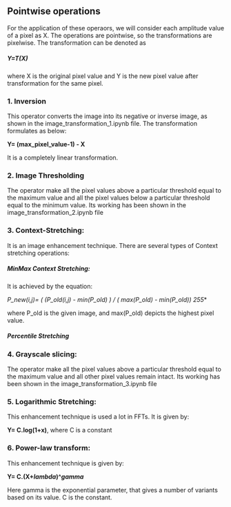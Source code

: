 ## Pointwise operations

For the application of these operaors, we will consider each amplitude value of a pixel as X. The operations are pointwise, so the transformations are pixelwise. The transformation can be denoted as 

##### Y=T(X)

where X is the original pixel value and Y is the new pixel value after transformation for the same pixel.

### 1. Inversion

This operator converts the image into its  negative or inverse image, as shown in the image_transformation_1.ipynb file. The transformation formulates as below:

**Y= (max_pixel_value-1) - X**

It is a completely linear transformation.

### 2. Image Thresholding

The operator make all the pixel values above a particular threshold equal to the maximum value and all the pixel values below a particular threshold equal to the minimum value. Its working has been shown in the image_transformation_2.ipynb file

### 3. Context-Stretching:

It is an image enhancement technique. There are several types of Context stretching operations:

##### MinMax Context Stretching:

It is achieved by the equation: 

**P_new(i,j)= ( (P_old(i,j) - min(P_old) ) / ( max(P_old) - min(P_old))* 255**

where P_old is the given image, and max(P_old) depicts the highest pixel value.

##### Percentile Stretching

### 4. Grayscale slicing:

The operator make all the pixel values above a particular threshold equal to the maximum value and all other pixel values remain intact. Its working has been shown in the image_transformation_3.ipynb file

### 5. Logarithmic Stretching:

This enhancement technique is used a lot in FFTs. It is given by:

**Y= C.log(1+x)**, where C is a constant

### 6. Power-law transform:

This enhancement technique is given by:

**Y= C.(X+*lambda*)^*gamma***

Here gamma is the exponential parameter, that gives a number of variants based on its value. C is the constant.






